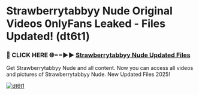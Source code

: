 # Strawberrytabbyy Nude Original Videos 0nlyFans Leaked - Files Updated! (dt6t1)

<h3>🔴 CLICK HERE 🌐==►► <a href="https://tinyurl.com/5h6xmrr3" rel="nofollow">Strawberrytabbyy Nude Updated Files</a></h3>

Get Strawberrytabbyy Nude and all content. Now you can access all videos and pictures of Strawberrytabbyy Nude. New Updated Files 2025!

[![dt6t1](https://i.imgur.com/KVD873Z.gif)](https://tinyurl.com/5h6xmrr3)
